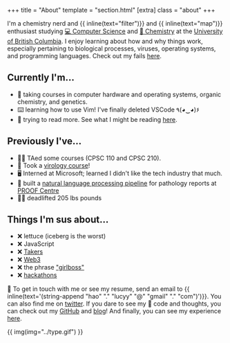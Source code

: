 +++
title = "About"
template = "section.html"
[extra]
class = "about"
+++

I'm a chemistry nerd and {{ inline(text="filter")}} and {{ inline(text="map")}} enthusiast studying [💻 Computer Science](https://www.cs.ubc.ca/) and [🧪 Chemistry](https://www.chem.ubc.ca/) at the [University of British Columbia](https://www.ubc.ca/). I enjoy learning about how and why things work, especially pertaining to biological processes, viruses, operating systems, and programming languages. Check out my fails [here](@/failures/_index.md).

## Currently I'm...
- 🎒 taking courses in computer hardware and operating systems, organic chemistry, and genetics.
- ⌨️  learning how to use Vim! I've finally deleted VSCode	٩(◕‿◕)۶
- 📄 trying to read more. See what I might be reading [here](https://curius.app/lucy2).

## Previously I've...
- 👋🏻 TAed some courses (CPSC 110 and CPSC 210).
- 🦠 Took a [virology course](/school/micb306)!
- 🖥️ Interned at Microsoft; learned I didn't like the tech industry that much.
- 🏥 built a [natural language processing pipeline](https://www.medrxiv.org/content/10.1101/2021.05.04.21256134v1") for pathology reports at [PROOF Centre](https://www.proofcentre.ca/)
- 🏋️‍♀️ deadlifted 205 lbs pounds

## Things I'm sus about...
- ❌ lettuce (iceberg is the worst)
- ❌ JavaScript
- ❌ [Takers](https://www.ted.com/talks/adam_grant_are_you_a_giver_or_a_taker)
- ❌ [Web3](/blog/web3-resources)
- ❌ the phrase ["girlboss"](https://www.refinery29.com/en-gb/2020/01/9044921/girlboss-culture-women-work)
- ❌ [hackathons](/blog/hackathons)

💖 To get in touch with me or see my resume, send an email to {{ inline(text='(string-append "hao" "." "lucyy" "@" "gmail" "." "com")')}}. You can also find me on [twitter](https://twitter.com/hoalycu). If you dare to see my 🍝 code and thoughts, you can check out my [GitHub](https://github.com/lhao03) and [blog](/blog)! And finally, you can see my experience [here](/experience).

{{ img(img="../type.gif") }}
